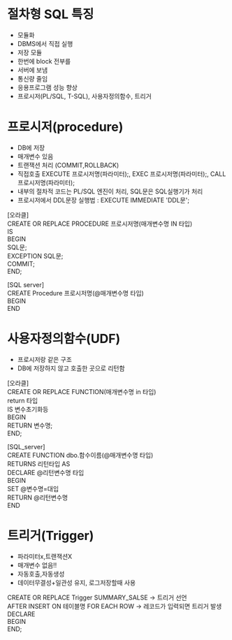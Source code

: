 # 절차형 SQL 특징
-  모듈화
-  DBMS에서 직접 실행
-  저장 모듈
-  한번에 block 전부를
-  서버에 보냄
-  통신량 줄임
-  응용프로그램 성능 향상
-  프로시저(PL/SQL, T-SQL), 사용자정의함수, 트리거

 # 프로시저(procedure)
 - DB에 저장
 - 매개변수 있음
 - 트랜잭션 처리 (COMMIT,ROLLBACK)
 - 직접호출 EXECUTE 프로시저명(파라미터);, EXEC 프로시저명(파라미터);, CALL 프로시저명(파라미터);
 - 내부의 절차적 코드는 PL/SQL 엔진이 처리, SQL문은 SQL실행기가 처리
 - 프로시저에서 DDL문장 실행법 : EXECUTE IMMEDIATE 'DDL문';

[오라클]  
CREATE OR REPLACE PROCEDURE 프로시저명(매개변수명 IN 타입)    
IS    
BEGIN    
 SQL문;   
 EXCEPTION SQL문;    
 COMMIT;    
END;    
     
[SQL server]       
CREATE Procedure 프로시저명(@매개변수명 타입)      
BEGIN      
END    
      
 # 사용자정의함수(UDF)
 - 프로시저랑 같은 구조     
 - DB에 저장하지 않고 호출한 곳으로 리턴함     
    
[오라클]    
CREATE OR REPLACE FUNCTION(매개변수명 in 타입)    
return 타입     
IS 변수초기화등    
BEGIN    
RETURN 변수명;    
END;
       
[SQL_server]    
CREATE FUNCTION dbo.함수이름(@매개변수명 타입)   
RETURNS 리턴타입 AS    
DECLARE @리턴변수명 타입    
BEGIN      
SET @변수명=대입    
RETURN @리턴변수명   
END     
        
 # 트리거(Trigger)
 - 파라미터x,트랜잭션X
 - 매개변수 없음!!
 - 자동호출,자동생성
 - 데이터무결성+일관성 유지, 로그저장할때 사용
    
CREATE OR REPLACE Trigger SUMMARY_SALSE → 트리거 선언    
AFTER INSERT ON 테이블명 FOR EACH ROW → 레코드가 입력되면 트리거 발생     
DECLARE     
BEGIN     
END;     
